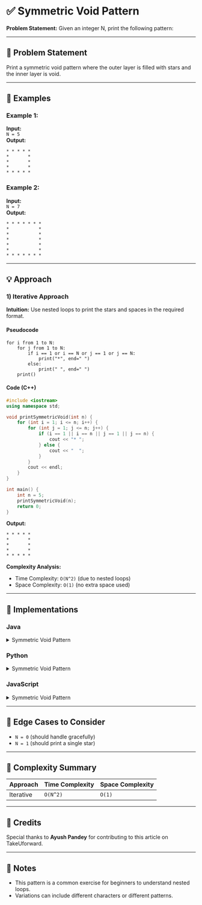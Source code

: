 # ✅ Symmetric Void Pattern

**Problem Statement:** Given an integer N, print the following pattern:

---

## 📌 Problem Statement

Print a symmetric void pattern where the outer layer is filled with stars and the inner layer is void.

---

## 🧪 Examples

### Example 1:
**Input:**  
`N = 5`  
**Output:**  
```
* * * * *
*       *
*       *
*       *
* * * * *
```

### Example 2:
**Input:**  
`N = 7`  
**Output:**  
```
* * * * * * *
*           *
*           *
*           *
*           *
*           *
* * * * * * *
```

---

## 💡 Approach

### 1) Iterative Approach

**Intuition:** Use nested loops to print the stars and spaces in the required format.

#### Pseudocode
```
for i from 1 to N:
    for j from 1 to N:
        if i == 1 or i == N or j == 1 or j == N:
            print("*", end=" ")
        else:
            print(" ", end=" ")
    print()
```

#### Code (C++)
```cpp
#include <iostream>
using namespace std;

void printSymmetricVoid(int n) {
    for (int i = 1; i <= n; i++) {
        for (int j = 1; j <= n; j++) {
            if (i == 1 || i == n || j == 1 || j == n) {
                cout << "* ";
            } else {
                cout << "  ";
            }
        }
        cout << endl;
    }
}

int main() {
    int n = 5;
    printSymmetricVoid(n);
    return 0;
}
```

**Output:**
```
* * * * *
*       *
*       *
*       *
* * * * *
```

**Complexity Analysis:**
- Time Complexity: `O(N^2)` (due to nested loops)
- Space Complexity: `O(1)` (no extra space used)

---

## 🧷 Implementations

### Java

<details>
<summary>Symmetric Void Pattern</summary>

```java
public class Main {
    static void printSymmetricVoid(int n) {
        for (int i = 1; i <= n; i++) {
            for (int j = 1; j <= n; j++) {
                if (i == 1 || i == n || j == 1 || j == n) {
                    System.out.print("* ");
                } else {
                    System.out.print("  ");
                }
            }
            System.out.println();
        }
    }

    public static void main(String[] args) {
        int n = 5;
        printSymmetricVoid(n);
    }
}
```

</details>

### Python

<details>
<summary>Symmetric Void Pattern</summary>

```python
def print_symmetric_void(n):
    for i in range(1, n + 1):
        for j in range(1, n + 1):
            if i == 1 or i == n or j == 1 or j == n:
                print("*", end=" ")
            else:
                print(" ", end=" ")
        print()

n = 5
print_symmetric_void(n)
```

</details>

### JavaScript

<details>
<summary>Symmetric Void Pattern</summary>

```javascript
function printSymmetricVoid(n) {
    for (let i = 1; i <= n; i++) {
        let row = "";
        for (let j = 1; j <= n; j++) {
            if (i === 1 || i === n || j === 1 || j === n) {
                row += "* ";
            } else {
                row += "  ";
            }
        }
        console.log(row);
    }
}

let n = 5;
printSymmetricVoid(n);
```

</details>

---

## 🧭 Edge Cases to Consider

* `N = 0` (should handle gracefully)
* `N = 1` (should print a single star)

---

## 🧾 Complexity Summary

| Approach      | Time Complexity | Space Complexity |
| ------------- | --------------- | ---------------- |
| Iterative     | `O(N^2)`       | `O(1)`           |

---

## 🙌 Credits

Special thanks to **Ayush Pandey** for contributing to this article on TakeUforward.

---

## 📣 Notes

* This pattern is a common exercise for beginners to understand nested loops.
* Variations can include different characters or different patterns.
